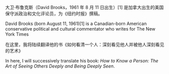 大卫·布鲁克斯（David Brooks，1961 年 8 月 11 日出生）[1] 是加拿大出生的美国保守派政治和文化评论员，为《纽约时报》撰稿。

David Brooks (born August 11, 1961)[1] is a Canadian-born American conservative political and cultural commentator who writes for The New York Times

在这里，我将陆续翻译他的书《如何看清一个人：深刻看见他人并被他人深刻看见的艺术》

In here, I will successively translate his book: _How to Know a Person: The Art of Seeing Others Deeply and Being Deeply Seen_.




